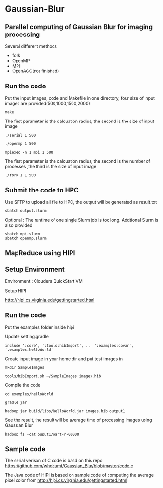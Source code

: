 # Gaussian-Blur
## Parallel computing of Gaussian Blur for imaging processing 
Several different methods

* fork
* OpenMP
* MPI
* OpenACC(not finished)

## Run the code
Put the input images, code and Makefile in one directory, four size of input images are provided(500,1000,1500,2000)

```
make
```
The first parameter is the calcuation radius, the second is the size of input image

```
./serial 1 500 

./openmp 1 500

mpiexec -n 1 mpi 1 500
```

The first parameter is the calcuation radius, the second is the number of processes ,the third is the size of input image

```
./fork 1 1 500
```

## Submit the code to HPC
Use SFTP to upload all file to HPC, the output will be generated as result.txt

```
sbatch output.slurm
```

Optional : The runtime of one single Slurm job is too long. Addtional Slurm is also provided

```
sbatch mpi.slurm
sbatch openmp.slurm
```

## MapReduce using HIPI

## Setup Environment 

Environment : Cloudera QuickStart VM

Setup HIPI

http://hipi.cs.virginia.edu/gettingstarted.html

## Run the code

Put the examples folder inside hipi

Update setting.gradle

```
include ':core', ':tools:hibImport', ... ':examples:covar', ':examples:helloWorld'
```

Create input image in your home dir and put test images in


```
mkdir SampleImages 

tools/hibImport.sh ~/SampleImages images.hib
```

Compile the code 

```
cd examples/helloWorld

gradle jar

hadoop jar build/libs/helloWorld.jar images.hib output1
```

See the result, the result will be average time of processing images using Gaussian Blur

```
hadoop fs -cat ouput1/part-r-00000
```


## Sample code 

The serial verison of C code is basd on this repo
https://github.com/whdcumt/Gaussian_Blur/blob/master/code.c

The Java code of HIPI is based on sample code of computing the average pixel color from 
http://hipi.cs.virginia.edu/gettingstarted.html